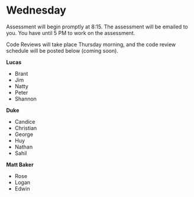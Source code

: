 # Wednesday

Assessment will begin promptly at 8:15. The assessment will be emailed to you. You have until 5 PM to work on the assessment.

Code Reviews will take place Thursday morning, and the code review schedule will be posted below (coming soon).


**Lucas**

- Brant
- Jim
- Natty
- Peter
- Shannon


**Duke**

- Candice
- Christian
- George
- Huy
- Nathan
- Sahil


**Matt Baker**

- Rose
- Logan
- Edwin
